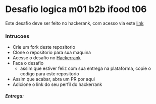 # Desafio logica m01 b2b ifood t06

Este desafio deve ser feito no hackerank, com acesso via este [link](https://www.hackerrank.com/desafio-de-logica-modulo-1-b2b-t06-dbe-ifood)

### Intrucoes
- Crie um fork deste repositorio
- Clone o repositorio para sua maquina
- Acesse o desafio no [Hackerrank](https://www.hackerrank.com/desafio-de-logica-modulo-1-b2b-t06-dbe-ifood)
- Faca o desafio
  - assim que estiver feliz com sua entrega na plataforma, copie o codigo para este repositorio
- Assim que acabar, abra um PR por aqui
- Adicione o link do seu perfil do hackerrank

##### Entrega: <Seu perfil aqui>

